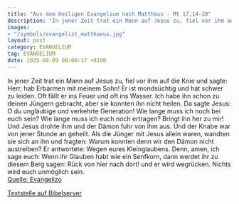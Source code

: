 ```yaml
---
title: "Aus dem Heiligen Evangelium nach Matthäus - Mt 17,14-20"
description: "In jener Zeit trat ein Mann auf Jesus zu, fiel vor ihm auf die Knie und sagte: Herr, hab Erbarmen mit meinem Sohn! Er ist mondsüchtig und hat schwer zu leiden. Oft fällt er ins Feuer und oft ins Wasser. Ich habe ihn schon zu deinen Jüngern gebracht, aber sie konnten ihn nicht hei...."
images:
- "/symbols/evangelist_matthaeus.jpg"
layout: post
category: EVANGELIUM
tag: EVANGELIUM
date: 2025-08-09 08:00:17 +0100
---
```

In jener Zeit trat ein Mann auf Jesus zu, fiel vor ihm auf die Knie
und sagte: Herr, hab Erbarmen mit meinem Sohn! Er ist mondsüchtig und hat schwer zu leiden. Oft fällt er ins Feuer und oft ins Wasser.
Ich habe ihn schon zu deinen Jüngern gebracht, aber sie konnten ihn nicht heilen.<!--more-->
Da sagte Jesus: O du ungläubige und verkehrte Generation! Wie lange muss ich noch bei euch sein? Wie lange muss ich euch noch ertragen? Bringt ihn her zu mir!
Und Jesus drohte ihm und der Dämon fuhr von ihm aus. Und der Knabe war von jener Stunde an geheilt.
Als die Jünger mit Jesus allein waren, wandten sie sich an ihn und fragten: Warum konnten denn wir den Dämon nicht austreiben?
Er antwortete: Wegen eures Kleinglaubens. Denn, amen, ich sage euch: Wenn ihr Glauben habt wie ein Senfkorn, dann werdet ihr zu diesem Berg sagen: Rück von hier nach dort! und er wird wegrücken. Nichts wird euch unmöglich sein.<br>
[Quelle: Evangelizo](https://evangeliumtagfuertag.org/DE/gospel)

[Textstelle auf Bibelserver](https://www.bibleserver.com/EU/Matthäus17,14-20)
